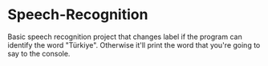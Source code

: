# Speech-Recognition

Basic speech recognition project that changes label if the program can identify the word "Türkiye". Otherwise it'll print the word that you're going to say to the console.
